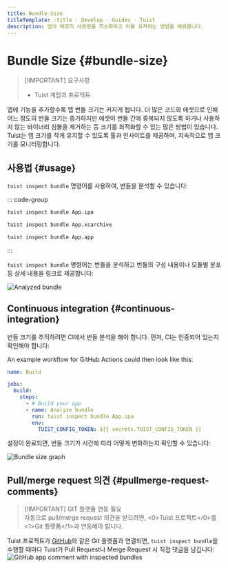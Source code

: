 ```yaml
---
title: Bundle Size
titleTemplate: :title · Develop · Guides · Tuist
description: 앱의 메모리 사용량을 최소화하고 이를 유지하는 방법을 배워봅니다.
---
```


# Bundle Size {#bundle-size}

> [!IMPORTANT] 요구사항
>
> - <LocalizedLink href="/server/introduction/accounts-and-projects">Tuist 계정과 프로젝트</LocalizedLink>

앱에 기능을 추가할수록 앱 번들 크기는 커지게 됩니다. 더 많은 코드와 에셋으로 인해 어느 정도의 번들 크기는 증가하지만 에셋이 번들 간에 중복되지 않도록 하거나 사용하지 않는 바이너리 심볼을 제거하는 등 크기를 최적화할 수 있는 많은 방법이 있습니다. Tuist는 앱 크기를 작게 유지할 수 있도록 툴과 인사이트를 제공하며, 지속적으로 앱 크기를 모니터링합니다.

## 사용법 {#usage}

`tuist inspect bundle` 명령어를 사용하여, 번들을 분석할 수 있습니다:

::: code-group

```bash [Analyze an .ipa]
tuist inspect bundle App.ipa
```

```bash [Analyze an .xcarchive]
tuist inspect bundle App.xcarchive
```

```bash [Analyze an app bundle]
tuist inspect bundle App.app
```

:::

`tuist inspect bundle` 명령어는 번들을 분석하고 번들의 구성 내용이나 모듈별 분포 등 상세 내용을 링크로 제공합니다:

![Analyzed bundle](/images/guides/develop/bundle-size/analyzed-bundle.png)

## Continuous integration {#continuous-integration}

번들 크기를 추적하려면 CI에서 번들 분석을 해야 합니다. 먼저, CI는 <LocalizedLink href="/guides/automate/continuous-integration#authentication">인증</LocalizedLink>되어 있는지 확인해야 합니다:

An example workflow for GitHub Actions could then look like this:

```yaml
name: Build

jobs:
  build:
    steps:
      - # Build your app
      - name: Analyze bundle
        run: tuist inspect bundle App.ipa
        env:
          TUIST_CONFIG_TOKEN: ${{ secrets.TUIST_CONFIG_TOKEN }}
```

설정이 완료되면, 번들 크기가 시간에 따라 어떻게 변화하는지 확인할 수 있습니다:

![Bundle size graph](/images/guides/develop/bundle-size/bundle-size-graph.png)

## Pull/merge request 의견 {#pullmerge-request-comments}

> [!IMPORTANT] GIT 플랫폼 연동 필요\
> 자동으로 pull/merge request 의견을 받으려면, <0>Tuist 프로젝트</0>를 <1>Git 플랫폼</1>과 연동해야 합니다.

Tuist 프로젝트가 [GitHub](https://github.com)와 같은 Git 플랫폼과 연결되면, `tuist inspect bundle`을 수행할 때마다 Tuist가 Pull Request나 Merge Request 시 직접 댓글을 남깁니다:
![GitHub app comment with inspected bundles](/images/guides/develop/bundle-size/github-app-with-bundles.png)
